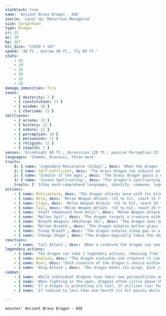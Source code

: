```yaml
---
statblock: true
name: 'Ancient Brass Dragon - A5E'
source: 'Level Up: Monstrous Menagerie'
size: Gargantuan
type: Dragon
cr: 22
ac: 20
hp: 367
hit_dice: '21d20 + 147'
speed: '40 ft., burrow 40 ft., fly 80 ft.'
stats:
    - 26
    - 10
    - 24
    - 20
    - 16
    - 18
damage_immunities: fire
saves:
    - { dexterity: 7 }
    - { constitution: 14 }
    - { wisdom: 10 }
    - { charisma: 11 }
skillsaves:
    - { arcana: 12 }
    - { history: 12 }
    - { nature: 12 }
    - { perception: 10 }
    - { persuasion: 11 }
    - { religion: 12 }
    - { stealth: 7 }
senses: 'blindsight 60 ft., darkvision 120 ft., passive Perception 23'
languages: 'Common, Draconic, three more'
traits:
    0: { name: 'Legendary Resistance (3/Day)', desc: 'When the dragon fails a saving throw, it can choose to succeed instead. When it does, some of its scales fall away and turn to sand. If it has no more uses of this ability, its Armor Class is reduced to 18 until it finishes a long rest.' }
    1: { name: Self-Sufficient, desc: 'The brass dragon can subsist on only a quart of water and a pound of food per day.' }
    2: { name: 'Scholar of the Ages', desc: 'The brass dragon gains a d4 expertise die on Intelligence checks made to recall lore. If it fails such a roll, it can expend one use of its Legendary Resistance trait to treat the roll as a 20.' }
    3: { name: 'Innate Spellcasting', desc: "The dragon's spellcasting ability is Charisma (save DC 19). It can innately cast the following spells, requiring no material components." }
    traits: [' 3/day each:comprehend languages, identify, commune, legend lore', ' 1/day:teleport, true seeing']
actions:
    - { name: Multiattack, desc: 'The dragon attacks once with its bite and twice with its claws. In place of its bite, it can use Molten Spit.' }
    - { name: Bite, desc: 'Melee Weapon Attack: +15 to hit, reach 15 ft., one target. Hit: 30 (4d10 + 8) piercing damage plus 9 (2d8) fire damage.' }
    - { name: Claws, desc: 'Melee Weapon Attack: +15 to hit, reach 10 ft., one target. Hit: 21 (3d8 + 8) slashing damage.' }
    - { name: Tail, desc: 'Melee Weapon Attack: +15 to hit, reach 20 ft., one target. Hit: 21 (3d8 + 8) bludgeoning damage, and the dragon pushes the target 10 feet away.' }
    - { name: 'Staff (Humanoid Form Only)', desc: 'Melee Weapon Attack: +15 to hit, reach 5 ft., one target. Hit: 12 (1d8 + 8) bludgeoning damage.' }
    - { name: 'Molten Spit', desc: 'The dragon targets a creature within 60 feet, forcing it to make a DC 22 Dexterity saving throw. The creature takes 22 (4d10) fire damage on a failure or half damage on a success. A creature that fails the saving throw also takes 11 (2d10) ongoing fire damage. A creature can use an action to end the ongoing damage.' }
    - { name: 'Breath Weapons (Recharge 56)', desc: 'The dragon uses one of the following breath weapons:' }
    - { name: 'Molten Breath', desc: 'The dragon exhales molten glass in a 90-foot-long, 10-foot-wide line. Each creature in the area makes a DC 22 Dexterity saving throw, taking 70 (20d6) fire damage on a failed save or half damage on a success. A creature that fails the save is also blinded until the end of its next turn.' }
    - { name: 'Sleep Breath', desc: 'The dragon exhales sleep gas in a 90-foot cone. Each creature in the area makes a DC 22 Constitution saving throw. On a failure, a creature falls unconscious for 10 minutes or until it takes damage or someone uses an action to wake it.' }
    - { name: 'Change Shape', desc: "The dragon magically takes the shape of a humanoid or beast or changes back into its true form. It reverts to its true form if it dies. Any equipment it is wearing or carrying is absorbed or borne by the new form (dragon's choice). In the new form, the dragon's stats are unchanged except for its size. It can't use Molten Spit, Breath Weapons, Tail Attack, or Wing Attack except in dragon form. In beast form, it can attack only with its bite and claws, if appropriate to its form. If the beast form is Large or smaller, the reach of these attacks is reduced to 5 feet. In humanoid form, it can attack only with its staff." }
reactions:
    - { name: 'Tail Attack', desc: 'When a creature the dragon can see within 10 feet hits the dragon with a melee attack, the dragon makes a tail attack against it.' }
legendary_actions:
    - { name: 'The dragon can take 3 legendary actions, choosing from the options below', desc: "Only one legendary action can be used at a time and only at the end of another creature's turn. It regains spent legendary actions at the start of its turn." }
    - { name: Analyze, desc: "The dragon evaluates one creature it can see within 60 feet. It learns the creature's resistances, immunities, vulnerabilities, and current and maximum hit points. That creature's next attack roll against the dragon before the start of the dragon's next turn is made with disadvantage." }
    - { name: Roar, desc: "Each creature of the dragon's choice within 120 feet that can hear it makes a DC 19 Charisma saving throw. On a failure, it is frightened for 1 minute. A creature repeats the saving throw at the end of its turns, ending the effect on itself on a success. When it succeeds on a saving throw or the effect ends for it, it is immune to Roar for 24 hours." }
    - { name: 'Wing Attack', desc: 'The dragon beats its wings. Each creature within 15 feet makes a DC 23 Dexterity saving throw. On a failure, it is pushed 10 feet away and knocked prone. The dragon can then fly up to half its fly speed.' }
combat:
    - { name: 'While individual dragons have their own personalities and tactics, most rely heavily on their breath weapons', desc: 'They use them whenever they can, preferably from maximum distance and while flying above their enemies.' }
    - { name: 'When fighting in the open, dragons often circle above their enemies as they wait for their breath weapons to recharge', desc: "They only close to melee if their enemies deal significant damage with ranged attacks, or if they can savage an enemy cut off from its allies. Once bloodied, dragons become more aggressive, attacking with bite and claws when their breath weapons aren't available." }
    - { name: 'If a dragon is protecting its lair, it utilizes lair features, traps, allies, and architecture such as escape tunnels to keep up a hit-and-run fight, reappearing only when it has a fully-recharged breath weapon', desc: 'If the dragon is forced into melee combat, it uses its bite and claws against a single foe. If it has legendary actions like Roar and Wing Attack, it uses them to disperse its other enemies.' }
    - { name: 'If reduced to less than one-fourth its hit points while fighting in the open, a dragon flies away', desc: 'However, it fights to the death to defend its lair, unless it can regain the upper hand through tricks or bargains.' }

---
```

```statblock
monster: Ancient Brass Dragon - A5E
```
